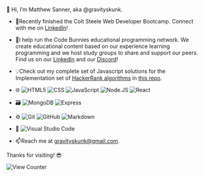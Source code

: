 👋 Hi, I’m Matthew Sanner, aka @gravityskunk.

- 🌱Recently finished the Colt Steele Web Developer Bootcamp. Connect with me on [LinkedIn](https://www.linkedin.com/in/matthew-sanner2/)!

- 🐰I help run the Code Bunnies educational programming network. We create educational content based on our experience learning programming and we host study groups to share and support our peers. Find us on our [LinkedIn](https://www.linkedin.com/groups/14100375/) and our [Discord](https://discord.gg/SsefNmP5YP)!

- 💡Check out my complete set of Javascript solutions for the Implementation set of [HackerRank algorithms](https://www.hackerrank.com/domains/algorithms) in [this repo](https://github.com/gravityskunk/hackerrank-js-solutions). 

- 🌐 ![HTML5](https://img.shields.io/badge/-HTML5-333333?logo=HTML5) ![CSS](https://img.shields.io/badge/-CSS-333333?logo=css3) ![JavaScript](https://img.shields.io/badge/-JavaScript-333333?logo=javascript) ![Node.JS](https://img.shields.io/badge/-Node.js-333333?logo=node.js) ![React](https://img.shields.io/badge/-React-333333?logo=react)
- 🗃️ ![MongoDB](https://img.shields.io/badge/-MongoDB-333333?logo=mongodb) ![Express](https://img.shields.io/badge/-Express-333333?logo=express)
- ⚙️ ![Git](https://img.shields.io/badge/-Git-333333?logo=git) ![GitHub](https://img.shields.io/badge/-GitHub-333333?logo=github) ![Markdown](https://img.shields.io/badge/-Markdown-333333?logo=markdown)
- 🔧 ![Visual Studio Code](https://img.shields.io/badge/-Visual%20Studio%20Code-333333?logo=visual-studio-code)

- 📫Reach me at gravityskunk@gmail.com.

Thanks for visiting! 😎

![View Counter](https://komarev.com/ghpvc/?username=gravityskunk&color=brightgreen)

